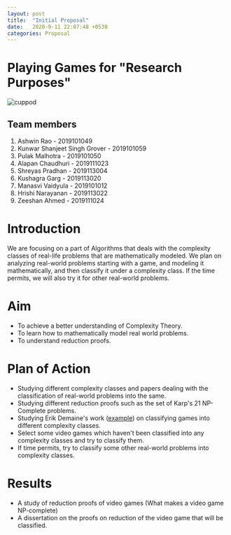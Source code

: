 ```yaml
---
layout: post
title:  "Initial Proposal"
date:   2020-9-11 22:07:48 +0530
categories: Proposal
---
```

# Playing Games for "Research Purposes"
![cuppod](/assets/cuphead.jpg)

## Team members

1. Ashwin Rao - 2019101049
2. Kunwar Shanjeet Singh Grover - 2019101059
3. Pulak Malhotra - 2019101050
4. Alapan Chaudhuri - 2019111023
5. Shreyas Pradhan - 2019113004
6. Kushagra Garg - 2019113020
7. Manasvi Vaidyula - 2019101012
8. Hrishi Narayanan - 2019113022
9. Zeeshan Ahmed - 2019111024

# Introduction

We are focusing on a part of Algorithms that deals with the complexity classes of real-life problems that are mathematically modeled. We plan on analyzing real-world problems starting with a game, and modeling it mathematically, and then classify it under a complexity class. If the time permits, we will also try it for other real-world problems.

# Aim

- To achieve a better understanding of Complexity Theory.
- To learn how to mathematically model real world problems.
- To understand reduction proofs.

# Plan of Action

- Studying different complexity classes and papers dealing with the classification of real-world problems into the same.
- Studying different reduction proofs such as the set of Karp's 21 NP-Complete problems.
- Studying Erik Demaine's work ([example](http://erikdemaine.org/papers/Nintendo_FUN2014/paper.pdf)) on classifying games into different complexity classes.
- Select some video games which haven't been classified into any complexity classes and try to classify them.
- If time permits, try to classify some other real-world problems into complexity classes.

# Results

- A study of reduction proofs of video games (What makes a video game NP-complete)
- A dissertation on the proofs on reduction of the video game that will be classified.